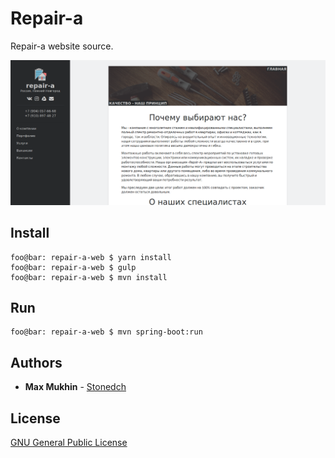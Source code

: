 # Repair-a

Repair-a website source.

![](screenshots/screenshot-0.png)

## Install

```console
foo@bar: repair-a-web $ yarn install
foo@bar: repair-a-web $ gulp
foo@bar: repair-a-web $ mvn install
```

## Run

```console
foo@bar: repair-a-web $ mvn spring-boot:run
```

## Authors

* **Max Mukhin** - [Stonedch](https://github.com/stonedch)

## License

[GNU General Public License](LICENSE.md)
